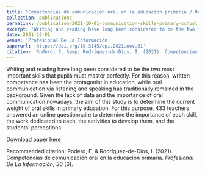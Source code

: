 ```yaml
---
title: "Competencias de comunicación oral en la educación primaria / Oral communication skills in elementary school"
collection: publications
permalink: /publication/2021-10-01-communication-skills-primary-school
excerpt: 'Writing and reading have long been considered to be the two most important skills that pupils must master perfectly. For this reason, written competence has been the protagonist in education, while oral communication via listening and speaking has traditionally remained in the background. Given the lack of data and the importance of oral communication nowadays, the aim of this study is to determine the current weight of oral skills in primary education. For this purpose, 433 teachers answered an online questionnaire to determine the importance of each skill, the work dedicated to each, the activities to develop them, and the students’ perceptions.'
date: 2021-10-01
venue: 'Profesional De La Información'
paperurl: 'https://doi.org/10.3145/epi.2021.nov.01'
citation: 'Rodero, E. &amp; Rodríguez-de-Dios, I. (2021). Competencias de comunicación oral en la educación primaria. <i>Profesional De La Información, 30</i> (6).'
---
```

Writing and reading have long been considered to be the two most important skills that pupils must master perfectly. For this reason, written competence has been the protagonist in education, while oral communication via listening and speaking has traditionally remained in the background. Given the lack of data and the importance of oral communication nowadays, the aim of this study is to determine the current weight of oral skills in primary education. For this purpose, 433 teachers answered an online questionnaire to determine the importance of each skill, the work dedicated to each, the activities to develop them, and the students’ perceptions.

[Download paper here](https://doi.org/10.3145/epi.2021.nov.01)

Recommended citation: Rodero, E. & Rodríguez-de-Dios, I. (2021). Competencias de comunicación oral en la educación primaria. <i>Profesional De La Información, 30</i> (6).